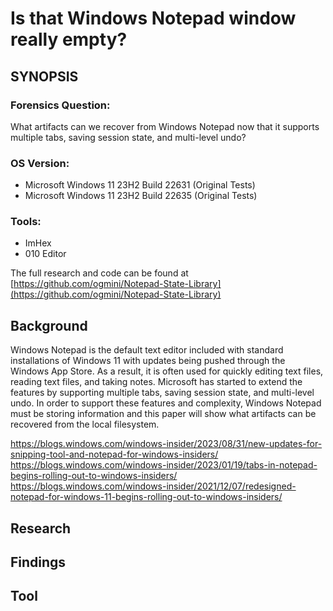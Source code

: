# Is that Windows Notepad window really empty?

## SYNOPSIS

### Forensics Question:  
What artifacts can we recover from Windows Notepad now that it supports multiple tabs, saving session state, and multi-level undo?

### OS Version:  
- Microsoft Windows 11 23H2 Build 22631 (Original Tests)
- Microsoft Windows 11 23H2 Build 22635 (Original Tests)
### Tools:
- ImHex
- 010 Editor

The full research and code can be found at [https://github.com/ogmini/Notepad-State-Library](https://github.com/ogmini/Notepad-State-Library)

## Background
Windows Notepad is the default text editor included with standard installations of Windows 11 with updates being pushed through the Windows App Store. As a result, it is often used for quickly editing text files, reading text files, and taking notes. Microsoft has started to extend the features by supporting multiple tabs, saving session state, and multi-level undo. In order to support these features and complexity, Windows Notepad must be storing information and this paper will show what artifacts can be recovered from the local filesystem.

https://blogs.windows.com/windows-insider/2023/08/31/new-updates-for-snipping-tool-and-notepad-for-windows-insiders/
https://blogs.windows.com/windows-insider/2023/01/19/tabs-in-notepad-begins-rolling-out-to-windows-insiders/
https://blogs.windows.com/windows-insider/2021/12/07/redesigned-notepad-for-windows-11-begins-rolling-out-to-windows-insiders/

## Research

## Findings

## Tool
